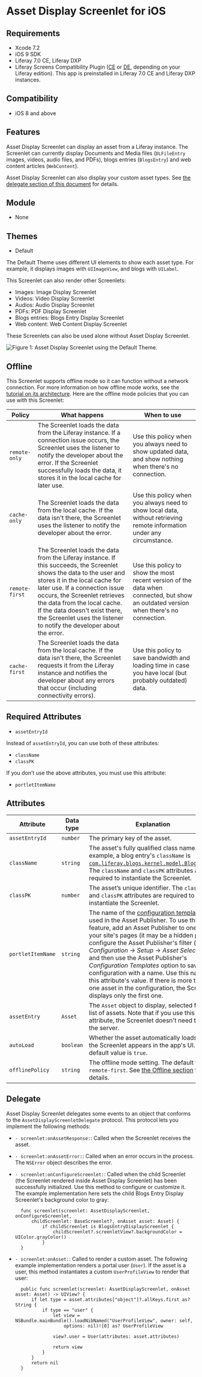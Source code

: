 # Asset Display Screenlet for iOS [](id=asset-display-screenlet-for-ios)

## Requirements [](id=requirements)

- Xcode 7.2
- iOS 9 SDK
- Liferay 7.0 CE, Liferay DXP 
- Liferay Screens Compatibility Plugin 
  ([CE](http://www.liferay.com/marketplace/-/mp/application/54365664) or 
  [DE](http://www.liferay.com/marketplace/-/mp/application/54369726), 
  depending on your Liferay edition). This app is preinstalled in Liferay 7.0 CE 
  and Liferay DXP instances. 

## Compatibility [](id=compatibility)

- iOS 8 and above

## Features [](id=features)

Asset Display Screenlet can display an asset from a Liferay instance. The 
Screenlet can currently display Documents and Media files (`DLFileEntry` images, 
videos, audio files, and PDFs), blogs entries (`BlogsEntry`) and web content 
articles (`WebContent`). 

Asset Display Screenlet can also display your custom asset types. See 
[the delegate section of this document](/develop/reference/-/knowledge_base/7-0/asset-display-screenlet-for-ios#delegate) 
for details. 

## Module [](id=module)

- None

## Themes [](id=themes)

- Default

The Default Theme uses different UI elements to show each asset type. For 
example, it displays images with `UIImageView`, and blogs with `UILabel`. 

This Screenlet can also render other Screenlets: 

- Images: Image Display Screenlet
- Videos: Video Display Screenlet
- Audios: Audio Display Screenlet
- PDFs: PDF Display Screenlet
- Blogs entries: Blogs Entry Display Screenlet
- Web content: Web Content Display Screenlet

These Screenlets can also be used alone without Asset Display Screenlet. 

![Figure 1: Asset Display Screenlet using the Default Theme.](../../images/screens-ios-assetdisplay.png)

## Offline [](id=offline)

This Screenlet supports offline mode so it can function without a network 
connection. For more information on how offline mode works, see the 
[tutorial on its architecture](/develop/tutorials/-/knowledge_base/7-0/architecture-of-offline-mode-in-liferay-screens). 
Here are the offline mode policies that you can use with this Screenlet: 

| Policy | What happens | When to use |
|--------|--------------|-------------|
| `remote-only` | The Screenlet loads the data from the Liferay instance. If a connection issue occurs, the Screenlet uses the listener to notify the developer about the error. If the Screenlet successfully loads the data, it stores it in the local cache for later use. | Use this policy when you always need to show updated data, and show nothing when there's no connection. |
| `cache-only` | The Screenlet loads the data from the local cache. If the data isn't there, the Screenlet uses the listener to notify the developer about the error. | Use this policy when you always need to show local data, without retrieving remote information under any circumstance. |
| `remote-first` | The Screenlet loads the data from the Liferay instance. If this succeeds, the Screenlet shows the data to the user and stores it in the local cache for later use. If a connection issue occurs, the Screenlet retrieves the data from the local cache. If the data doesn't exist there, the Screenlet uses the listener to notify the developer about the error. | Use this policy to show the most recent version of the data when connected, but show an outdated version when there's no connection. |
| `cache-first` | The Screenlet loads the data from the local cache. If the data isn't there, the Screenlet requests it from the Liferay instance and notifies the developer about any errors that occur (including connectivity errors). | Use this policy to save bandwidth and loading time in case you have local (but probably outdated) data. |

## Required Attributes

- `assetEntryId`

Instead of `assetEntryId`, you can use both of these attributes: 

- `className`
- `classPK`

If you don’t use the above attributes, you must use this attribute: 

- `portletItemName`

## Attributes [](id=attributes)

| Attribute | Data type | Explanation |
|-----------|-----------|-------------|
| `assetEntryId` | `number` | The primary key of the asset. | 
| `className` | `string` | The asset's fully qualified class name. For example, a blog entry's `className` is [`com.liferay.blogs.kernel.model.BlogsEntry`](@platform-ref@/7.0-latest/javadocs/portal-kernel/com/liferay/blogs/kernel/model/BlogsEntry.html). The `className` and `classPK` attributes are required to instantiate the Screenlet. | 
| `classPK` | `number` | The asset’s unique identifier. The `className` and `classPK` attributes are required to instantiate the Screenlet. |
| `portletItemName` | `string` | The name of the [configuration template](/discover/portal/-/knowledge_base/7-0/configuration-templates) you used in the Asset Publisher. To use this feature, add an Asset Publisher to one of your site's pages (it may be a hidden page), configure the Asset Publisher's filter (in *Configuration* &rarr; *Setup* &rarr; *Asset Selection*), and then use the Asset Publisher's *Configuration Templates* option to save this configuration with a name. Use this name as this attribute's value. If there is more than one asset in the configuration, the Screenlet displays only the first one. | 
| `assetEntry` | `Asset` | The `Asset` object to display, selected from a list of assets. Note that if you use this attribute, the Screenlet doesn't need to call the server. |
| `autoLoad` | `boolean` | Whether the asset automatically loads when the Screenlet appears in the app's UI. The default value is `true`. |
| `offlinePolicy` | `string` | The offline mode setting. The default value is `remote-first`. See [the Offline section](/develop/reference/-/knowledge_base/7-0/asset-display-screenlet-for-ios#offline) for details. |

## Delegate [](id=delegate)

Asset Display Screenlet delegates some events to an object that conforms to 
the `AssetDisplayScreenletDelegate` protocol. This protocol lets you implement 
the following methods: 

- `- screenlet:onAssetResponse:`: Called when the Screenlet receives the asset. 

- `- screenlet:onAssetError:`: Called when an error occurs in the process. The 
  `NSError` object describes the error. 
   
- `- screenlet:onConfigureScreenlet:`: Called when the child Screenlet (the 
  Screenlet rendered inside Asset Display Screenlet) has been successfully 
  initialized. Use this method to configure or customize it. The example 
  implementation here sets the child Blogs Entry Display Screenlet's background 
  color to gray: 

        func screenlet(screenlet: AssetDisplayScreenlet, onConfigureScreenlet, 
            childScreenlet: BaseScreenlet?, onAsset asset: Asset) {
                if childScreenlet is BlogsEntryDisplayScreenlet {
                    childScreenlet?.screenletView?.backgroundColor = UIColor.grayColor()
                }
        }

- `- screenlet:onAsset:`: Called to render a custom asset. The following example 
  implementation renders a portal user (`User`). If the asset is a user, this 
  method instantiates a custom `UserProfileView` to render that user: 

        public func screenlet(screenlet: AssetDisplayScreenlet, onAsset asset: Asset) -> UIView? {
            if let type = asset.attributes["object"]?.allKeys.first as? String {
                if type == "user" {
                    let view = NSBundle.mainBundle().loadNibNamed("UserProfileView", owner: self, 
                        options: nil)![0] as? UserProfileView

                    view?.user = User(attributes: asset.attributes)

                    return view
                }
            }
            return nil
        }
